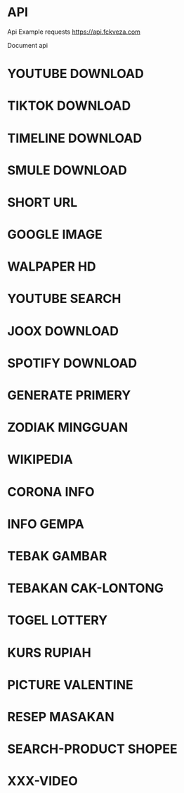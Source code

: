 # API
Api Example requests https://api.fckveza.com

Document api

# YOUTUBE DOWNLOAD  
# TIKTOK DOWNLOAD  
# TIMELINE DOWNLOAD  
# SMULE DOWNLOAD  
# SHORT URL  
# GOOGLE IMAGE  
# WALPAPER HD  
# YOUTUBE SEARCH  
# JOOX DOWNLOAD  
# SPOTIFY DOWNLOAD  
# GENERATE PRIMERY  
# ZODIAK MINGGUAN  
# WIKIPEDIA  
# CORONA INFO  
# INFO GEMPA  
# TEBAK GAMBAR  
# TEBAKAN CAK-LONTONG  
# TOGEL LOTTERY  
# KURS RUPIAH  
# PICTURE VALENTINE  
# RESEP MASAKAN  
# SEARCH-PRODUCT SHOPEE  
# XXX-VIDEO  
